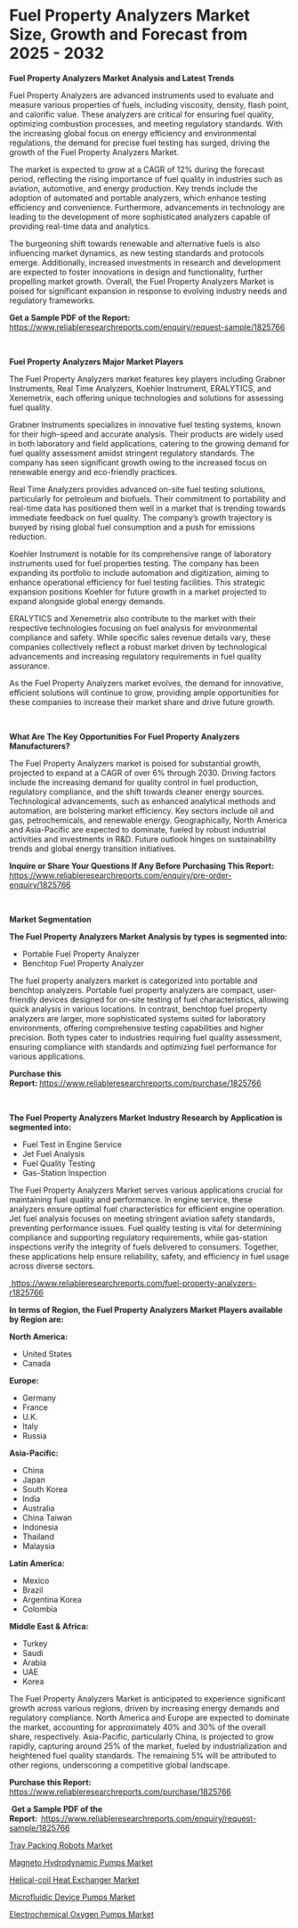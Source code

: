 <p><h1>Fuel Property Analyzers Market Size, Growth and Forecast from 2025 - 2032</h1></p><p><strong>Fuel Property Analyzers Market Analysis and Latest Trends</strong></p>
<p><p>Fuel Property Analyzers are advanced instruments used to evaluate and measure various properties of fuels, including viscosity, density, flash point, and calorific value. These analyzers are critical for ensuring fuel quality, optimizing combustion processes, and meeting regulatory standards. With the increasing global focus on energy efficiency and environmental regulations, the demand for precise fuel testing has surged, driving the growth of the Fuel Property Analyzers Market.</p><p>The market is expected to grow at a CAGR of 12% during the forecast period, reflecting the rising importance of fuel quality in industries such as aviation, automotive, and energy production. Key trends include the adoption of automated and portable analyzers, which enhance testing efficiency and convenience. Furthermore, advancements in technology are leading to the development of more sophisticated analyzers capable of providing real-time data and analytics.</p><p>The burgeoning shift towards renewable and alternative fuels is also influencing market dynamics, as new testing standards and protocols emerge. Additionally, increased investments in research and development are expected to foster innovations in design and functionality, further propelling market growth. Overall, the Fuel Property Analyzers Market is poised for significant expansion in response to evolving industry needs and regulatory frameworks.</p></p>
<p><strong>Get a Sample PDF of the Report:&nbsp;</strong> <a href="https://www.reliableresearchreports.com/enquiry/request-sample/1825766?utm_campaign=3316&utm_medium=2&utm_source=Github&utm_content=ia&utm_term=12042025&utm_id=fuel-property-analyzers">https://www.reliableresearchreports.com/enquiry/request-sample/1825766</a></p>
<p>&nbsp;</p>
<p><strong>Fuel Property Analyzers Major Market Players</strong></p>
<p><p>The Fuel Property Analyzers market features key players including Grabner Instruments, Real Time Analyzers, Koehler Instrument, ERALYTICS, and Xenemetrix, each offering unique technologies and solutions for assessing fuel quality. </p><p>Grabner Instruments specializes in innovative fuel testing systems, known for their high-speed and accurate analysis. Their products are widely used in both laboratory and field applications, catering to the growing demand for fuel quality assessment amidst stringent regulatory standards. The company has seen significant growth owing to the increased focus on renewable energy and eco-friendly practices.</p><p>Real Time Analyzers provides advanced on-site fuel testing solutions, particularly for petroleum and biofuels. Their commitment to portability and real-time data has positioned them well in a market that is trending towards immediate feedback on fuel quality. The company’s growth trajectory is buoyed by rising global fuel consumption and a push for emissions reduction.</p><p>Koehler Instrument is notable for its comprehensive range of laboratory instruments used for fuel properties testing. The company has been expanding its portfolio to include automation and digitization, aiming to enhance operational efficiency for fuel testing facilities. This strategic expansion positions Koehler for future growth in a market projected to expand alongside global energy demands.</p><p>ERALYTICS and Xenemetrix also contribute to the market with their respective technologies focusing on fuel analysis for environmental compliance and safety. While specific sales revenue details vary, these companies collectively reflect a robust market driven by technological advancements and increasing regulatory requirements in fuel quality assurance.</p><p>As the Fuel Property Analyzers market evolves, the demand for innovative, efficient solutions will continue to grow, providing ample opportunities for these companies to increase their market share and drive future growth.</p></p>
<p>&nbsp;</p>
<p><strong>What Are The Key Opportunities For Fuel Property Analyzers Manufacturers?</strong></p>
<p><p>The Fuel Property Analyzers market is poised for substantial growth, projected to expand at a CAGR of over 6% through 2030. Driving factors include the increasing demand for quality control in fuel production, regulatory compliance, and the shift towards cleaner energy sources. Technological advancements, such as enhanced analytical methods and automation, are bolstering market efficiency. Key sectors include oil and gas, petrochemicals, and renewable energy. Geographically, North America and Asia-Pacific are expected to dominate, fueled by robust industrial activities and investments in R&D. Future outlook hinges on sustainability trends and global energy transition initiatives.</p></p>
<p><strong>Inquire or Share Your Questions If Any Before Purchasing This Report:</strong> <a href="https://www.reliableresearchreports.com/enquiry/pre-order-enquiry/1825766?utm_campaign=3316&utm_medium=2&utm_source=Github&utm_content=ia&utm_term=12042025&utm_id=fuel-property-analyzers">https://www.reliableresearchreports.com/enquiry/pre-order-enquiry/1825766</a></p>
<p>&nbsp;</p>
<p><strong>Market Segmentation</strong></p>
<p><strong>The Fuel Property Analyzers Market Analysis by types is segmented into:</strong></p>
<p><ul><li>Portable Fuel Property Analyzer</li><li>Benchtop Fuel Property Analyzer</li></ul></p>
<p><p>The fuel property analyzers market is categorized into portable and benchtop analyzers. Portable fuel property analyzers are compact, user-friendly devices designed for on-site testing of fuel characteristics, allowing quick analysis in various locations. In contrast, benchtop fuel property analyzers are larger, more sophisticated systems suited for laboratory environments, offering comprehensive testing capabilities and higher precision. Both types cater to industries requiring fuel quality assessment, ensuring compliance with standards and optimizing fuel performance for various applications.</p></p>
<p><strong>Purchase this Report:&nbsp;</strong><a href="https://www.reliableresearchreports.com/purchase/1825766?utm_campaign=3316&utm_medium=2&utm_source=Github&utm_content=ia&utm_term=12042025&utm_id=fuel-property-analyzers">https://www.reliableresearchreports.com/purchase/1825766</a></p>
<p>&nbsp;</p>
<p><strong>The Fuel Property Analyzers Market Industry Research by Application is segmented into:</strong></p>
<p><ul><li>Fuel Test in Engine Service</li><li>Jet Fuel Analysis</li><li>Fuel Quality Testing</li><li>Gas-Station Inspection</li></ul></p>
<p><p>The Fuel Property Analyzers Market serves various applications crucial for maintaining fuel quality and performance. In engine service, these analyzers ensure optimal fuel characteristics for efficient engine operation. Jet fuel analysis focuses on meeting stringent aviation safety standards, preventing performance issues. Fuel quality testing is vital for determining compliance and supporting regulatory requirements, while gas-station inspections verify the integrity of fuels delivered to consumers. Together, these applications help ensure reliability, safety, and efficiency in fuel usage across diverse sectors.</p></p>
<p><a href="https://www.reliableresearchreports.com/fuel-property-analyzers-r1825766?utm_campaign=3316&utm_medium=2&utm_source=Github&utm_content=ia&utm_term=12042025&utm_id=fuel-property-analyzers">&nbsp;https://www.reliableresearchreports.com/fuel-property-analyzers-r1825766</a></p>
<p><strong>In terms of Region, the Fuel Property Analyzers Market Players available by Region are:</strong></p>
<p>
    <p> <strong> North America: </strong>
        <ul>
            <li>United States</li>
            <li>Canada</li>
        </ul>
        </p> 
    <p> <strong> Europe: </strong>
        <ul>
            <li>Germany</li>
            <li>France</li>
            <li>U.K.</li>
            <li>Italy</li>
            <li>Russia</li>
        </ul>
        </p> 
    <p> <strong> Asia-Pacific: </strong>
        <ul>
            <li>China</li>
            <li>Japan</li>
            <li>South Korea</li>
            <li>India</li>
            <li>Australia</li>
            <li>China Taiwan</li>
            <li>Indonesia</li>
            <li>Thailand</li>
            <li>Malaysia</li>
        </ul>
        </p> 
    <p> <strong> Latin America: </strong>
        <ul>
            <li>Mexico</li>
            <li>Brazil</li>
            <li>Argentina Korea</li>
            <li>Colombia</li>
        </ul>
        </p> 
    <p> <strong> Middle East & Africa: </strong>
        <ul>
            <li>Turkey</li>
            <li>Saudi</li>
            <li>Arabia</li>
            <li>UAE</li>
            <li>Korea</li>
        </ul>
    </p>
    </p>
<p><p>The Fuel Property Analyzers Market is anticipated to experience significant growth across various regions, driven by increasing energy demands and regulatory compliance. North America and Europe are expected to dominate the market, accounting for approximately 40% and 30% of the overall share, respectively. Asia-Pacific, particularly China, is projected to grow rapidly, capturing around 25% of the market, fueled by industrialization and heightened fuel quality standards. The remaining 5% will be attributed to other regions, underscoring a competitive global landscape.</p></p>
<p><strong>Purchase this Report: </strong><a href="https://www.reliableresearchreports.com/purchase/1825766?utm_campaign=3316&utm_medium=2&utm_source=Github&utm_content=ia&utm_term=12042025&utm_id=fuel-property-analyzers">https://www.reliableresearchreports.com/purchase/1825766</a></p>
<p>&nbsp;<strong>Get a Sample PDF of the Report:&nbsp;&nbsp;</strong><a href="https://www.reliableresearchreports.com/enquiry/request-sample/1825766?utm_campaign=3316&utm_medium=2&utm_source=Github&utm_content=ia&utm_term=12042025&utm_id=fuel-property-analyzers">https://www.reliableresearchreports.com/enquiry/request-sample/1825766</a></p>
<p><strong></strong></p>
<p><p><a href="https://github.com/erkidrhoy/Market-Research-Report-List-1/blob/main/tray-packing-robots-market.md?utm_campaign=3316&utm_medium=2&utm_source=Github&utm_content=ia&utm_term=12042025&utm_id=fuel-property-analyzers">Tray Packing Robots Market</a></p><p><a href="https://github.com/payareganiou/Market-Research-Report-List-1/blob/main/magneto-hydrodynamic-pumps-market.md?utm_campaign=3316&utm_medium=2&utm_source=Github&utm_content=ia&utm_term=12042025&utm_id=fuel-property-analyzers">Magneto Hydrodynamic Pumps Market</a></p><p><a href="https://github.com/milievkulov/Market-Research-Report-List-1/blob/main/helical-coil-heat-exchanger-market.md?utm_campaign=3316&utm_medium=2&utm_source=Github&utm_content=ia&utm_term=12042025&utm_id=fuel-property-analyzers">Helical-coil Heat Exchanger Market</a></p><p><a href="https://github.com/steegeneat/Market-Research-Report-List-1/blob/main/microfluidic-device-pumps-market.md?utm_campaign=3316&utm_medium=2&utm_source=Github&utm_content=ia&utm_term=12042025&utm_id=fuel-property-analyzers">Microfluidic Device Pumps Market</a></p><p><a href="https://github.com/enieyfabius/Market-Research-Report-List-1/blob/main/electrochemical-oxygen-pumps-market.md?utm_campaign=3316&utm_medium=2&utm_source=Github&utm_content=ia&utm_term=12042025&utm_id=fuel-property-analyzers">Electrochemical Oxygen Pumps Market</a></p></p>